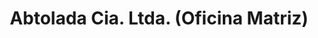 ---
title: "Abtolada Cia. Ltda. (Oficina Matriz)"
url: /quito/abtolada-cia-ltda-oficina-matriz/
shop: reparación de automóviles
---